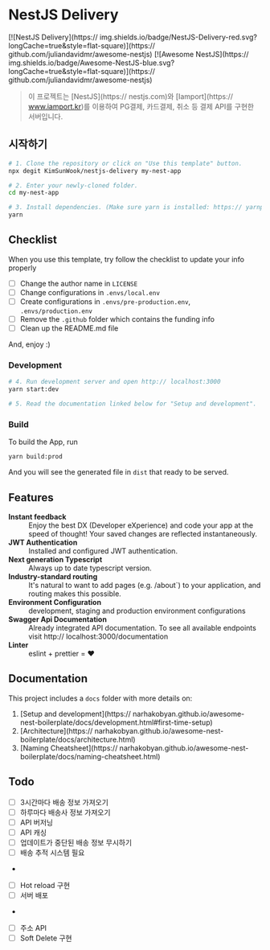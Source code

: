 # NestJS Delivery

[![NestJS Delivery](https:// img.shields.io/badge/NestJS-Delivery-red.svg?longCache=true&style=flat-square)](https:// github.com/juliandavidmr/awesome-nestjs)
[![Awesome NestJS](https:// img.shields.io/badge/Awesome-NestJS-blue.svg?longCache=true&style=flat-square)](https:// github.com/juliandavidmr/awesome-nestjs)
> 이 프로젝트는 [NestJS](https:// nestjs.com)와 [Iamport](https:// www.iamport.kr)를 이용하여 PG결제, 카드결제, 취소 등 결제 API를 구현한 서버입니다.

## 시작하기

```bash
# 1. Clone the repository or click on "Use this template" button.
npx degit KimSunWook/nestjs-delivery my-nest-app

# 2. Enter your newly-cloned folder.
cd my-nest-app

# 3. Install dependencies. (Make sure yarn is installed: https:// yarnpkg.com/lang/en/docs/install)
yarn
```

## Checklist

When you use this template, try follow the checklist to update your info properly

- [ ] Change the author name in `LICENSE`
- [ ] Change configurations in `.envs/local.env` 
- [ ] Create configurations in `.envs/pre-production.env`, `.envs/production.env`
- [ ] Remove the `.github` folder which contains the funding info
- [ ] Clean up the README.md file

And, enjoy :)


### Development
```bash
# 4. Run development server and open http:// localhost:3000
yarn start:dev

# 5. Read the documentation linked below for "Setup and development".
```

### Build

To build the App, run

```bash
yarn build:prod
```

And you will see the generated file in `dist` that ready to be served.

## Features

<dl>
  <!-- <dt><b>Quick scaffolding</b></dt>
  <dd>Create modules, services, controller - right from the CLI!</dd> -->

  <dt><b>Instant feedback</b></dt>
  <dd>Enjoy the best DX (Developer eXperience) and code your app at the speed of thought! Your saved changes are reflected instantaneously.</dd>

  <dt><b>JWT Authentication</b></dt>
  <dd>Installed and configured JWT authentication.</dd>

  <dt><b>Next generation Typescript</b></dt>
  <dd>Always up to date typescript version.</dd>

  <dt><b>Industry-standard routing</b></dt>
  <dd>It's natural to want to add pages (e.g. /about`) to your application, and routing makes this possible.</dd>

  <dt><b>Environment Configuration</b></dt>
  <dd>development, staging and production environment configurations</dd>

  <dt><b>Swagger Api Documentation</b></dt>
  <dd>Already integrated API documentation. To see all available endpoints visit http:// localhost:3000/documentation</dd>

  <dt><b>Linter</b></dt>  
  <dd>eslint + prettier = ❤️</dd>
</dl>

## Documentation

This project includes a `docs` folder with more details on:

1.  [Setup and development](https:// narhakobyan.github.io/awesome-nest-boilerplate/docs/development.html#first-time-setup)
1.  [Architecture](https:// narhakobyan.github.io/awesome-nest-boilerplate/docs/architecture.html)
1.  [Naming Cheatsheet](https:// narhakobyan.github.io/awesome-nest-boilerplate/docs/naming-cheatsheet.html)

## Todo

- [ ] 3시간마다 배송 정보 가져오기
- [ ] 하루마다 배송사 정보 가져오기
- [ ] API 버저닝
- [ ] API 캐싱
- [ ] 업데이트가 중단된 배송 정보 무시하기
- [ ] 배송 추적 시스템 필요
- 
- [ ] Hot reload 구현
- [ ] 서버 배포
- 
- [ ] 주소 API
- [ ] Soft Delete 구현
